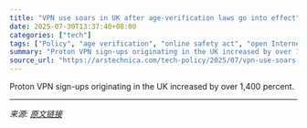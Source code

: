 ```yaml
---
title: "VPN use soars in UK after age-verification laws go into effect"
date: 2025-07-30T13:37:40+08:00
categories: ["tech"]
tags: ["Policy", "age verification", "online safety act", "open Internet", "syndication", "uk", "VPN"]
summary: "Proton VPN sign-ups originating in the UK increased by over 1,400 percent."
source_url: "https://arstechnica.com/tech-policy/2025/07/vpn-use-soars-in-uk-after-age-verification-laws-go-into-effect/"
---
```


Proton VPN sign-ups originating in the UK increased by over 1,400 percent.

---

*来源: [原文链接](https://arstechnica.com/tech-policy/2025/07/vpn-use-soars-in-uk-after-age-verification-laws-go-into-effect/)*
